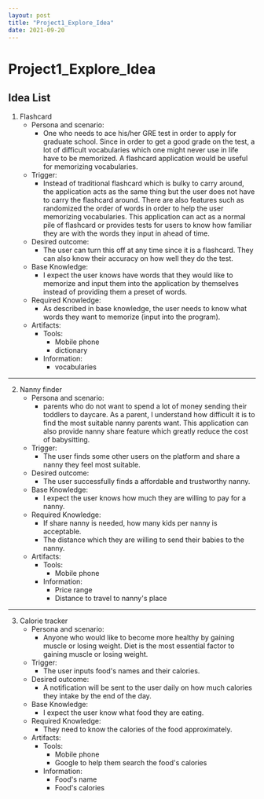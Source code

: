 ```yaml
---
layout: post
title: "Project1_Explore_Idea"
date: 2021-09-20
---
```


# Project1_Explore_Idea
## Idea List

1. Flashcard
   - Persona and scenario:
      - One who needs to ace his/her GRE test in order to apply for graduate school. Since in order to get a good grade on the test, a lot of difficult vocabularies which one might never use in life have to be memorized. A flashcard application would be useful for memorizing vocabularies.
   - Trigger:
      - Instead of traditional flashcard which is bulky to carry around, the application acts as the same thing but the user does not have to carry the flashcard around. There are also features such as randomized the order of words in order to help the user memorizing vocabularies. This application can act as a normal pile of flashcard or provides tests for users to know how familiar they are with the words they input in ahead of time.
   - Desired outcome:
      - The user can turn this off at any time since it is a flashcard. They can also know their accuracy on how well they do the test.
   - Base Knowledge:
      - I expect the user knows have words that they would like to memorize and input them into the application by themselves instead of providing them a preset of words.
   - Required Knowledge:
      - As described in base knowledge, the user needs to know what words they want to memorize (input into the program).
   - Artifacts:
      - Tools:
         - Mobile phone
         - dictionary
      - Information:
         - vocabularies
---

2. Nanny finder
   - Persona and scenario:
      - parents who do not want to spend a lot of money sending their toddlers to daycare. As a parent, I understand how difficult it is to find the most suitable nanny parents want. This application can also provide nanny share feature which greatly reduce the cost of babysitting.
   - Trigger:
      - The user finds some other users on the platform and share a nanny they feel most suitable.
   - Desired outcome:
      - The user successfully finds a affordable and trustworthy nanny. 
   - Base Knowledge:
      - I expect the user knows how much they are willing to pay for a nanny. 
   - Required Knowledge:
      - If share nanny is needed, how many kids per nanny is acceptable. 
      - The distance which they are willing to send their babies to the nanny.
   - Artifacts:
      - Tools:
         - Mobile phone
      - Information:
         - Price range
         - Distance to travel to nanny's place

---

3. Calorie tracker
   - Persona and scenario:
      - Anyone who would like to become more healthy by gaining muscle or losing weight. Diet is the most essential factor to gaining muscle or losing weight. 
   - Trigger:
      - The user inputs food's names and their calories.
   - Desired outcome:
      - A notification will be sent to the user daily on how much calories they intake by the end of the day.
   - Base Knowledge:
      - I expect the user know what food they are eating.
   - Required Knowledge:
      - They need to know the calories of the food approximately.	
   - Artifacts:
      - Tools:
         - Mobile phone
         - Google to help them search the food's calories
      - Information:
         - Food's name
         - Food's calories